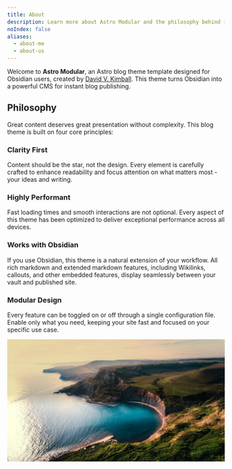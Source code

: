 ```yaml
---
title: About
description: Learn more about Astro Modular and the philosophy behind its design approach.
noIndex: false
aliases:
  - about-me
  - about-us
---
```

Welcome to **Astro Modular**, an Astro blog theme template designed for Obsidian users, created by [David V. Kimball](https://davidvkimball.com). This theme turns Obsidian into a powerful CMS for instant blog publishing.

## Philosophy

Great content deserves great presentation without complexity. This blog theme is built on four core principles:

### Clarity First
Content should be the star, not the design. Every element is carefully crafted to enhance readability and focus attention on what matters most - your ideas and writing.

### Highly Performant
Fast loading times and smooth interactions are not optional. Every aspect of this theme has been optimized to deliver exceptional performance across all devices.

### Works with Obsidian
If you use Obsidian, this theme is a natural extension of your workflow. All rich markdown and extended markdown features, including Wikilinks, callouts, and other embedded features, display seamlessly between your vault and published site.

### Modular Design
Every feature can be toggled on or off through a single configuration file. Enable only what you need, keeping your site fast and focused on your specific use case.

![Photograph of a lush, green cove.](images/water.jpg)